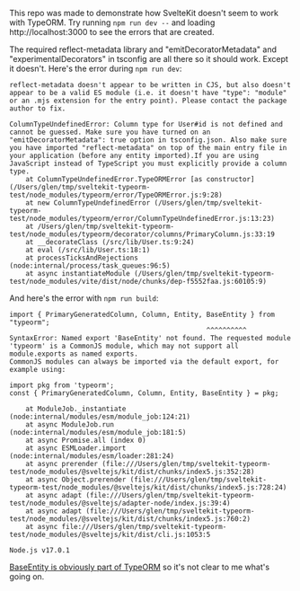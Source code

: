 This repo was made to demonstrate how SvelteKit doesn't seem to work with TypeORM. Try running `npm run dev --` and loading http://localhost:3000 to see the errors that are created.

The required reflect-metadata library and "emitDecoratorMetadata" and "experimentalDecorators" in tsconfig are all there so it should work. Except it doesn't. Here's the error during `npm run dev`:

```
reflect-metadata doesn't appear to be written in CJS, but also doesn't appear to be a valid ES module (i.e. it doesn't have "type": "module" or an .mjs extension for the entry point). Please contact the package author to fix.
```

```
ColumnTypeUndefinedError: Column type for User#id is not defined and cannot be guessed. Make sure you have turned on an "emitDecoratorMetadata": true option in tsconfig.json. Also make sure you have imported "reflect-metadata" on top of the main entry file in your application (before any entity imported).If you are using JavaScript instead of TypeScript you must explicitly provide a column type.
    at ColumnTypeUndefinedError.TypeORMError [as constructor] (/Users/glen/tmp/sveltekit-typeorm-test/node_modules/typeorm/error/TypeORMError.js:9:28)
    at new ColumnTypeUndefinedError (/Users/glen/tmp/sveltekit-typeorm-test/node_modules/typeorm/error/ColumnTypeUndefinedError.js:13:23)
    at /Users/glen/tmp/sveltekit-typeorm-test/node_modules/typeorm/decorator/columns/PrimaryColumn.js:33:19
    at __decorateClass (/src/lib/User.ts:9:24)
    at eval (/src/lib/User.ts:18:1)
    at processTicksAndRejections (node:internal/process/task_queues:96:5)
    at async instantiateModule (/Users/glen/tmp/sveltekit-typeorm-test/node_modules/vite/dist/node/chunks/dep-f5552faa.js:60105:9)
```

And here's the error with `npm run build`:

```
import { PrimaryGeneratedColumn, Column, Entity, BaseEntity } from "typeorm";
                                                 ^^^^^^^^^^
SyntaxError: Named export 'BaseEntity' not found. The requested module 'typeorm' is a CommonJS module, which may not support all module.exports as named exports.
CommonJS modules can always be imported via the default export, for example using:

import pkg from 'typeorm';
const { PrimaryGeneratedColumn, Column, Entity, BaseEntity } = pkg;

    at ModuleJob._instantiate (node:internal/modules/esm/module_job:124:21)
    at async ModuleJob.run (node:internal/modules/esm/module_job:181:5)
    at async Promise.all (index 0)
    at async ESMLoader.import (node:internal/modules/esm/loader:281:24)
    at async prerender (file:///Users/glen/tmp/sveltekit-typeorm-test/node_modules/@sveltejs/kit/dist/chunks/index5.js:352:28)
    at async Object.prerender (file:///Users/glen/tmp/sveltekit-typeorm-test/node_modules/@sveltejs/kit/dist/chunks/index5.js:728:24)
    at async adapt (file:///Users/glen/tmp/sveltekit-typeorm-test/node_modules/@sveltejs/adapter-node/index.js:39:4)
    at async adapt (file:///Users/glen/tmp/sveltekit-typeorm-test/node_modules/@sveltejs/kit/dist/chunks/index5.js:760:2)
    at async file:///Users/glen/tmp/sveltekit-typeorm-test/node_modules/@sveltejs/kit/dist/cli.js:1053:5

Node.js v17.0.1
```

[BaseEntity is obviously part of TypeORM](https://github.com/typeorm/typeorm/blob/master/src/repository/BaseEntity.ts) so it's not clear to me what's going on.
